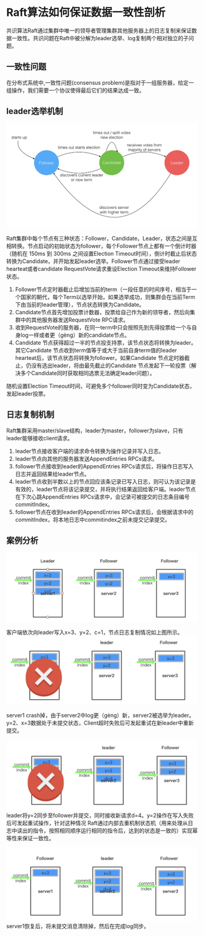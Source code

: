 # Raft算法如何保证数据一致性剖析

共识算法Raft通过集群中唯一的领导者管理集群其他服务器上的日志复制来保证数据一致性。共识问题在Raft中被分解为leader选举、log复制两个相对独立的子问题。

## 一致性问题

在分布式系统中,一致性问题\(consensus problem\)是指对于一组服务器，给定一组操作，我们需要一个协议使得最后它们的结果达成一致。

## leader选举机制

![](/assets/rsa-5.png)

Raft集群中每个节点有三种状态：Follower，Candidate，Leader，状态之间是互相转换。节点启动的初始状态为follower，每个Follower节点上都有一个倒计时器 （随机在 150ms 到 300ms 之间设置Election Timeout时间），倒计时截止后状态转换为Candidate，并开始发起leader选举。Follower节点通过接受leader hearteat或者candidate RequestVote请求重设Election Timeout来维持Follower状态。

1. Follower节点定时器截止后增加当前的term（一段任意的时间序号，相当于一个国家的朝代，每个Term以选举开始，如果选举成功，则集群会在当前Term下由当前的leader管理），节点状态转换为Candidate。
2. Candidate节点首先增加投票计数器，投票给自己作为新的领导者，然后向集群中的其他服务器发送RequestVote RPC请求。
3. 收到RequestVote的服务器，在同一term中只会按照先到先得投票给一个与自身log一样或者更（gèng）新的candidate节点。
4. Candidate 节点获得超过一半的节点投支持票，该节点状态将转换为leader。其它Candidate 节点收到term值等于或大于当前自身term值的leader hearteat后，该节点状态将转换为follower。如果Candidate 节点定时器截止，仍没有选出leader，将由最先截止的Candidate 节点发起下一轮投票（解决多个Candidate同时获取相同选票无法确定leader问题）。

随机设置Election Timeout时间，可避免多个follower同时变为Candidate状态，发起leader投票。

## 日志复制机制

Raft集群采用master/slave结构，leader为master，follower为slave，只有leader能够接收client请求。

1. leader节点接收客户端的请求命令转换为操作记录并写入日志。
2. leader节点向其他的服务器发送AppendEntries RPCs请求。
3. follower节点接收到leader的AppendEntries RPCs请求后，将操作日志写入日志并返回结果给leader节点。
4. leader节点收到半数以上的节点回应该条记录已写入日志，则可认为该记录是有效的，leader节点将该记录提交，并将执行结果返回给客户端。leader节点在下次心跳AppendEntries RPCs请求中，会记录可被提交的日志条目编号commitIndex。
5. follower节点在收到leader的AppendEntries RPCs请求后，会根据请求中的commitIndex，将本地日志中commitindex之前未提交记录提交。

## 案例分析

![](/assets/rsa-1.png)

客户端依次向leader写入x=3、y=2、c=1，节点日志复制情况如上图所示。![](/assets/rsa-2.png)

server1 crash掉，由于server2中log更（gèng）新，server2被选举为leader。y=2、x=3数据处于未提交状态，Client超时失败后可发起重试在新leader中重新提交。

![](/assets/rsa-3.png)leader将y=2同步至follower并提交，同时接收新请求d=4。y=2操作在写入失败后可发起重试操作，针对这种情况 Raft通过内部去重机制状态机（用来处理从日志中读出的指令，按照相同顺序运行相同的指令后，达到的状态是一致的）实现幂等性来保证一致性。

![](/assets/rsa-4.png)server1恢复后，将未提交消息清除掉，然后在完成log同步。

